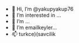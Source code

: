 - 👋 Hi, I’m @yakupyakup76
- 👀 I’m interested in ...
- 🌱 I’m ...
- 💞️ I’m emailkeyler...
- 📫 turkce)(savcilik 

<!---
yakupyakup76/yakupyakup76 is a ✨ special ✨ repository because its `README.md` (this file) appears on your GitHub profile.
You can click the Preview link to take a look at your changes.
--->
